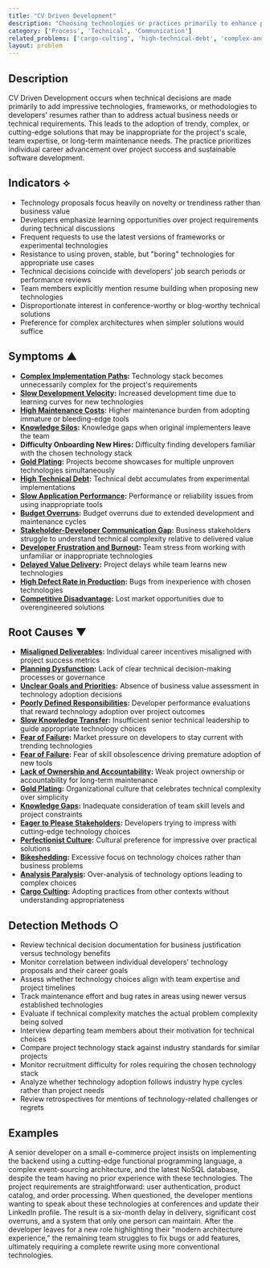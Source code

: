 ```yaml
---
title: "CV Driven Development"
description: "Choosing technologies or practices primarily to enhance personal resumes rather than solve business problems"
category: ['Process', 'Technical', 'Communication']
related_problems: ['cargo-culting', 'high-technical-debt', 'complex-and-obscure-logic', 'maintenance-overhead']
layout: problem
---
```


## Description

CV Driven Development occurs when technical decisions are made primarily to add impressive technologies, frameworks, or methodologies to developers' resumes rather than to address actual business needs or technical requirements. This leads to the adoption of trendy, complex, or cutting-edge solutions that may be inappropriate for the project's scale, team expertise, or long-term maintenance needs. The practice prioritizes individual career advancement over project success and sustainable software development.

## Indicators ⟡

- Technology proposals focus heavily on novelty or trendiness rather than business value
- Developers emphasize learning opportunities over project requirements during technical discussions
- Frequent requests to use the latest versions of frameworks or experimental technologies
- Resistance to using proven, stable, but "boring" technologies for appropriate use cases
- Technical decisions coincide with developers' job search periods or performance reviews
- Team members explicitly mention resume building when proposing new technologies
- Disproportionate interest in conference-worthy or blog-worthy technical solutions
- Preference for complex architectures when simpler solutions would suffice

## Symptoms ▲

- **[Complex Implementation Paths](complex-implementation-paths.md):** Technology stack becomes unnecessarily complex for the project's requirements
- **[Slow Development Velocity](slow-development-velocity.md):** Increased development time due to learning curves for new technologies
- **[High Maintenance Costs](high-maintenance-costs.md):** Higher maintenance burden from adopting immature or bleeding-edge tools
- **[Knowledge Silos](knowledge-silos.md):** Knowledge gaps when original implementers leave the team
- **Difficulty Onboarding New Hires:** Difficulty finding developers familiar with the chosen technology stack
- **[Gold Plating](gold-plating.md):** Projects become showcases for multiple unproven technologies simultaneously
- **[High Technical Debt](high-technical-debt.md):** Technical debt accumulates from experimental implementations
- **[Slow Application Performance](slow-application-performance.md):** Performance or reliability issues from using inappropriate tools
- **[Budget Overruns](budget-overruns.md):** Budget overruns due to extended development and maintenance cycles
- **[Stakeholder-Developer Communication Gap](stakeholder-developer-communication-gap.md):** Business stakeholders struggle to understand technical complexity relative to delivered value
- **[Developer Frustration and Burnout](developer-frustration-and-burnout.md):** Team stress from working with unfamiliar or inappropriate technologies
- **[Delayed Value Delivery](delayed-value-delivery.md):** Project delays while team learns new technologies
- **[High Defect Rate in Production](high-defect-rate-in-production.md):** Bugs from inexperience with chosen technologies
- **[Competitive Disadvantage](competitive-disadvantage.md):** Lost market opportunities due to overengineered solutions

## Root Causes ▼

- **[Misaligned Deliverables](misaligned-deliverables.md):** Individual career incentives misaligned with project success metrics
- **[Planning Dysfunction](planning-dysfunction.md):** Lack of clear technical decision-making processes or governance
- **[Unclear Goals and Priorities](unclear-goals-and-priorities.md):** Absence of business value assessment in technology adoption decisions
- **[Poorly Defined Responsibilities](poorly-defined-responsibilities.md):** Developer performance evaluations that reward technology adoption over project outcomes
- **[Slow Knowledge Transfer](slow-knowledge-transfer.md):** Insufficient senior technical leadership to guide appropriate technology choices
- **[Fear of Failure](fear-of-failure.md):** Market pressure on developers to stay current with trending technologies
- **[Fear of Failure](fear-of-failure.md):** Fear of skill obsolescence driving premature adoption of new tools
- **[Lack of Ownership and Accountability](lack-of-ownership-and-accountability.md):** Weak project ownership or accountability for long-term maintenance
- **[Gold Plating](gold-plating.md):** Organizational culture that celebrates technical complexity over simplicity
- **[Knowledge Gaps](knowledge-gaps.md):** Inadequate consideration of team skill levels and project constraints
- **[Eager to Please Stakeholders](eager-to-please-stakeholders.md):** Developers trying to impress with cutting-edge technology choices
- **[Perfectionist Culture](perfectionist-culture.md):** Cultural preference for impressive over practical solutions
- **[Bikeshedding](bikeshedding.md):** Excessive focus on technology choices rather than business problems
- **[Analysis Paralysis](analysis-paralysis.md):** Over-analysis of technology options leading to complex choices
- **[Cargo Culting](cargo-culting.md):** Adopting practices from other contexts without understanding appropriateness

## Detection Methods ○

- Review technical decision documentation for business justification versus technology benefits
- Monitor correlation between individual developers' technology proposals and their career goals
- Assess whether technology choices align with team expertise and project timelines
- Track maintenance effort and bug rates in areas using newer versus established technologies
- Evaluate if technical complexity matches the actual problem complexity being solved
- Interview departing team members about their motivation for technical choices
- Compare project technology stack against industry standards for similar projects
- Monitor recruitment difficulty for roles requiring the chosen technology stack
- Analyze whether technology adoption follows industry hype cycles rather than project needs
- Review retrospectives for mentions of technology-related challenges or regrets

## Examples

A senior developer on a small e-commerce project insists on implementing the backend using a cutting-edge functional programming language, a complex event-sourcing architecture, and the latest NoSQL database, despite the team having no prior experience with these technologies. The project requirements are straightforward: user authentication, product catalog, and order processing. When questioned, the developer mentions wanting to speak about these technologies at conferences and update their LinkedIn profile. The result is a six-month delay in delivery, significant cost overruns, and a system that only one person can maintain. After the developer leaves for a new role highlighting their "modern architecture experience," the remaining team struggles to fix bugs or add features, ultimately requiring a complete rewrite using more conventional technologies.